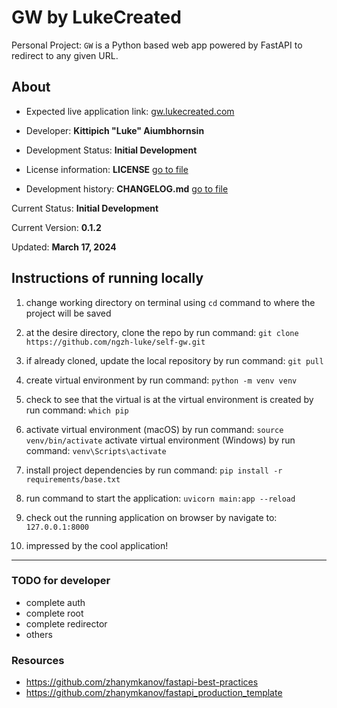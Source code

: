 # GW by LukeCreated

Personal Project: `GW` is a Python based web app powered by FastAPI to redirect to any given URL.

## About

- Expected live application link: [gw.lukecreated.com](https://gw.lukecreated.com)

- Developer: **Kittipich "Luke" Aiumbhornsin**

- Development Status: **Initial Development**

- License information: **LICENSE** [go to file](LICENSE)

- Development history: **CHANGELOG.md** [go to file](CHANGELOG.md)

Current Status: **Initial Development**

Current Version: **0.1.2**

Updated: **March 17, 2024**

## Instructions of running locally

1. change working directory on terminal using `cd` command to where the project will be saved

2. at the desire directory, clone the repo by run command:
`git clone https://github.com/ngzh-luke/self-gw.git`

3. if already cloned, update the local repository by run command:
`git pull`

4. create virtual environment by run command:
`python -m venv venv`

5. check to see that the virtual is at the virtual environment is created by run command: `which pip`

6. activate virtual environment (macOS) by run command:
`source venv/bin/activate`
activate virtual environment (Windows) by run command: `venv\Scripts\activate`

7. install project dependencies by run command:
`pip install -r requirements/base.txt`

8. run command to start the application:
`uvicorn main:app --reload`

9. check out the running application on browser by navigate to: `127.0.0.1:8000`

10. impressed by the cool application!

---

### TODO for developer

- complete auth
- complete root
- complete redirector
- others

### Resources

- <https://github.com/zhanymkanov/fastapi-best-practices>
- <https://github.com/zhanymkanov/fastapi_production_template>

